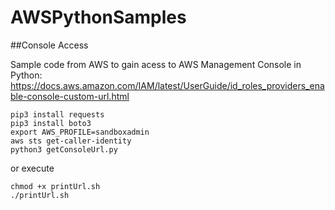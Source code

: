 # AWSPythonSamples

##Console Access

Sample code from AWS to gain acess to AWS Management Console in Python: https://docs.aws.amazon.com/IAM/latest/UserGuide/id_roles_providers_enable-console-custom-url.html

```
pip3 install requests
pip3 install boto3
export AWS_PROFILE=sandboxadmin
aws sts get-caller-identity
python3 getConsoleUrl.py
```
or execute 
```
chmod +x printUrl.sh
./printUrl.sh 
```